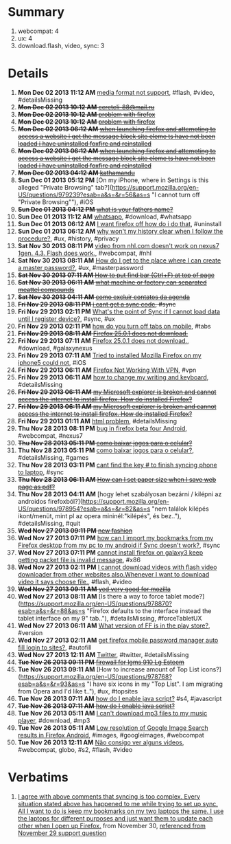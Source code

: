 # Summary

1. webcompat: 4
2. ux: 4
3. download.flash, video, sync: 3

# Details

1. **Mon Dec 02 2013 11:12 AM** [media format not support](https://support.mozilla.org/en-US/questions/979293?esab=a&s=&r=49&as=s "cant watch video"), #flash, #video, #detailsMissing
1. ~~**Mon Dec 02 2013 10:12 AM** [cereteli-88@mail.ru](https://support.mozilla.org/en-US/questions/979290?esab=a&s=&r=50&as=s "gogogogo25")~~
1. ~~**Mon Dec 02 2013 10:12 AM** [problem with firefox](https://support.mozilla.org/en-US/questions/979287?esab=a&s=&r=51&as=s "locking as duplicate, please continue at")~~
1. ~~**Mon Dec 02 2013 10:12 AM** [problem with firefox](https://support.mozilla.org/en-US/questions/979286?esab=a&s=&r=52&as=s "When launching firefox I get the message
BLOCK SITE Blacklist elements have..")~~
1. ~~**Mon Dec 02 2013 06:12 AM** [when launching firefox and attempting to access a website i get the message block site eleme ts have not been loaded i have uninstalled foxfire and reinstalled](https://support.mozilla.org/en-US/questions/979271?esab=a&s=&r=53&as=s "locking as duplicate, please continue at")~~
1. ~~**Mon Dec 02 2013 06:12 AM** [when launching firefox and attempting to access a website i get the message block site eleme ts have not been loaded i have uninstalled foxfire and reinstalled](https://support.mozilla.org/en-US/questions/979270?esab=a&s=&r=54&as=s "locking as duplicate, please continue at")~~
1. ~~**Mon Dec 02 2013 04:12 AM** [kathamandu](https://support.mozilla.org/en-US/questions/979264?esab=a&s=&r=55&as=s "nepal")~~
1. **Sun Dec 01 2013 05:12 PM** [On my iPhone, where in Settings is this alleged "Private Browsing" tab?](https://support.mozilla.org/en-US/questions/979239?esab=a&s=&r=56&as=s "I cannot turn off "Private Browsing""), #iOS
1. ~~**Sun Dec 01 2013 04:12 PM** [what is your fathers name?](https://support.mozilla.org/en-US/questions/979235?esab=a&s=&r=57&as=s "amber")~~
1. **Sun Dec 01 2013 11:12 AM** [whatsapp](https://support.mozilla.org/en-US/questions/979214?esab=a&s=&r=58&as=s "Camo baixar?"), #download, #whatsapp
1. **Sun Dec 01 2013 06:12 AM** [I want firefox off how do i do that](https://support.mozilla.org/en-US/questions/979188?esab=a&s=&r=59&as=s "Getting firefox off computer"), #uninstall
1. **Sun Dec 01 2013 06:12 AM** [why won't my history clear when I follow the procedure?](https://support.mozilla.org/en-US/questions/979186?esab=a&s=&r=60&as=s "I followed the procedure outlined in your article and my browsing and downl.."), #ux, #history, #privacy
1. **Sat Nov 30 2013 08:11 PM** [video from nhl.com doesn't work on nexus7 1gen. 4.3. Flash does work.](https://support.mozilla.org/en-US/questions/979164?esab=a&s=&r=61&as=s "the same video works with boat browser set as ipad."), #webcompat, #nhl
1. **Sat Nov 30 2013 08:11 AM** [How do I get to the place where I can create a master password?](https://support.mozilla.org/en-US/questions/979117?esab=a&s=&r=62&as=s "I have read about master passwords, and want to create a way to safely save.."), #ux, #masterpassword
1. ~~**Sat Nov 30 2013 07:11 AM** [How to put find bar (Ctrl+F) at top of page](https://support.mozilla.org/en-US/questions/979111?esab=a&s=&r=63&as=s "locking this thread as duplicate, please continue at")~~
1. ~~**Sat Nov 30 2013 06:11 AM** [what machine or factory can separated meattel compounds](https://support.mozilla.org/en-US/questions/979105?esab=a&s=&r=64&as=s "such as golds,silver")~~
1. ~~**Sat Nov 30 2013 04:11 AM** [como excluir contatos da agenda](https://support.mozilla.org/en-US/questions/979097?esab=a&s=&r=65&as=s "Como excluir contatos da agenda")~~
1. ~~**Fri Nov 29 2013 08:11 PM** [i cant get a sync code](https://support.mozilla.org/en-US/questions/979080?esab=a&s=&r=66&as=s "I dont know how to get the sync code on my android device"), #sync~~
1. **Fri Nov 29 2013 02:11 PM** [What's the point of Sync if I cannot load data until I register device?](https://support.mozilla.org/en-US/questions/979070?esab=a&s=&r=67&as=s "I don't understand what SYNC is useful for if I cannot retrieve the data I .."), #sync, #ux
1. **Fri Nov 29 2013 02:11 PM** [how do you turn off tabs on mobile](https://support.mozilla.org/en-US/questions/979069?esab=a&s=&r=68&as=s "Cant turn off tabs in mobile"), #tabs
1. ~~**Fri Nov 29 2013 08:11 AM** [Firefox 25.0.1 does not download.](https://support.mozilla.org/en-US/questions/979042?esab=a&s=&r=69&as=s "locking this thread as duplicate, please continue at")~~
1. **Fri Nov 29 2013 07:11 AM** [Firefox 25.0.1 does not download.](https://support.mozilla.org/en-US/questions/979038?esab=a&s=&r=70&as=s "Configuration: Galaxy Nexus; Android 4.2.2; Firefox 25.0.1 no add-ons. 
Dow.."), #download, #galaxynexus
1. **Fri Nov 29 2013 07:11 AM** [Tried to installed Mozilla Firefox on my iphone5 could not](https://support.mozilla.org/en-US/questions/979035?esab=a&s=&r=71&as=s "Just wanna install Mozilla on my I phone it says that it does not have any .."), #iOS
1. **Fri Nov 29 2013 06:11 AM** [Firefox Not Working With VPN](https://support.mozilla.org/en-US/questions/979032?esab=a&s=&r=72&as=s "Since a few days ago, both Firefox and Firefox Beta have not been loading a.."), #vpn
1. **Fri Nov 29 2013 06:11 AM** [how to change my writing and keyboard](https://support.mozilla.org/en-US/questions/979020?esab=a&s=&r=73&as=s "cant read on my keyboard"), #detailsMissing
1. ~~**Fri Nov 29 2013 06:11 AM** [my Microsoft explorer is broken and cannot access the internet to install firefox. How do installed Firefox?](https://support.mozilla.org/en-US/questions/979027?esab=a&s=&r=74&as=s "I have access to another PC and memory stick. How can I copy the Firefox in..")~~
1. ~~**Fri Nov 29 2013 06:11 AM** [my Microsoft explorer is broken and cannot access the internet to install firefox. How do installed Firefox?](https://support.mozilla.org/en-US/questions/979026?esab=a&s=&r=75&as=s "locking this question as duplicate - please continue at")~~
1. **Fri Nov 29 2013 01:11 AM** [html problem](https://support.mozilla.org/en-US/questions/979022?esab=a&s=&r=76&as=s "html not attest for google"), #detailsMissing
1. **Thu Nov 28 2013 08:11 PM** [bug in firefox beta four Android](https://support.mozilla.org/en-US/questions/979010?esab=a&s=&r=77&as=s "hi,
I have a nexus 7 2013 and when I search something on Google if my table.."), #webcompat, #nexus7
1. ~~**Thu Nov 28 2013 05:11 PM** [como baixar jogos para o celular?](https://support.mozilla.org/en-US/questions/979003?esab=a&s=&r=78&as=s "jogos para celular")~~
1. **Thu Nov 28 2013 05:11 PM** [como baixar jogos para o celular?](https://support.mozilla.org/en-US/questions/979002?esab=a&s=&r=79&as=s "jogos para celular"), #detailsMissing, #games
1. **Thu Nov 28 2013 03:11 PM** [cant find the key #  to finish syncing phone to laptop](https://support.mozilla.org/en-US/questions/978995?esab=a&s=&r=80&as=s "Help. Help"), #sync
1. ~~**Thu Nov 28 2013 06:11 AM** [How can I set paper size when I save web page as pdf?](https://support.mozilla.org/en-US/questions/978964?esab=a&s=&r=81&as=s "Can the Print out size be A4?")~~
1. **Thu Nov 28 2013 04:11 AM** [hogy lehet szabályosan bezárni / kilépni az androidos firefoxból?](https://support.mozilla.org/en-US/questions/978954?esab=a&s=&r=82&as=s "nem találok kilépés ikont/menüt, mint pl az opera mininél:"kilépés", és bez.."), #detailsMissing, #quit
1. ~~**Wed Nov 27 2013 09:11 PM** [new fashion](https://support.mozilla.org/en-US/questions/978939?esab=a&s=&r=83&as=s "artes")~~
1. **Wed Nov 27 2013 07:11 PM** [how can I import my bookmarks from my Firefox desktop from my pc to my android if Sync doesn't work?](https://support.mozilla.org/en-US/questions/978919?esab=a&s=&r=84&as=s "I'd like to import my desktop bookmarks from my pc, but sync isn't working..."), #sync
1. **Wed Nov 27 2013 07:11 PM** [cannot install firefox on galaxy3 keep getting packet file is invalid message](https://support.mozilla.org/en-US/questions/978932?esab=a&s=&r=85&as=s "Is there any work around"), #x86
1. **Wed Nov 27 2013 02:11 PM** [I cannot download videos with flash video downloader from other websites also.Whenever I want to download video it says choose file.](https://support.mozilla.org/en-US/questions/978911?esab=a&s=&r=86&as=s "I cannot download videos with flash video downloader from other websites al.."), #flash, #video
1. ~~**Wed Nov 27 2013 09:11 AM** [yed very good for mozilla](https://support.mozilla.org/en-US/questions/978878?esab=a&s=&r=87&as=s "good and support for team mozilla..")~~
1. **Wed Nov 27 2013 08:11 AM** [Is there a way to force tablet mode?](https://support.mozilla.org/en-US/questions/978870?esab=a&s=&r=88&as=s "Firefox defaults to the interface instead the tablet interface on my 9" tab.."), #detailsMissing, #forceTabletUX
1. **Wed Nov 27 2013 06:11 AM** [What version of FF is in the play store?](https://support.mozilla.org/en-US/questions/978857?esab=a&s=&r=89&as=s "Hi,"), #version
1. **Wed Nov 27 2013 02:11 AM** [get firefox  mobile password manager auto fill login to sites?](https://support.mozilla.org/en-US/questions/978835?esab=a&s=&r=90&as=s "Is there a way i can  get  my  firefox  mobile password manager to auto mat.."), #autofill
1. **Wed Nov 27 2013 12:11 AM** [Twitter](https://support.mozilla.org/en-US/questions/978831?esab=a&s=&r=91&as=s "How do i download twitter account using firefox?"), #twitter, #detailsMissing
1. ~~**Tue Nov 26 2013 09:11 PM** [firewall for lgms 910  Lg Esteem](https://support.mozilla.org/en-US/questions/978826?esab=a&s=&r=92&as=s "phone was not listed I want to be able to get the right firewall")~~
1. **Tue Nov 26 2013 09:11 AM** [How to increase amount of Top List icons?](https://support.mozilla.org/en-US/questions/978768?esab=a&s=&r=93&as=s "I have six icons in my "Top List". I am migrating from Opera and I'd like t.."), #ux, #topsites
1. **Tue Nov 26 2013 07:11 AM** [how do I enable java script?](https://support.mozilla.org/en-US/questions/978759?esab=a&s=&r=94&as=s "I keep getting a message on my s4 to enable java script") #s4, #javascript
1. ~~**Tue Nov 26 2013 07:11 AM** [how do I enable java script?](https://support.mozilla.org/en-US/questions/978760?esab=a&s=&r=95&as=s "locking this thread as duplicate, please continue at")~~
1. **Tue Nov 26 2013 05:11 AM** [I can't download mp3 files to my music player](https://support.mozilla.org/en-US/questions/978749?esab=a&s=&r=96&as=s "It says that the file is unavailable"), #download, #mp3
1. **Tue Nov 26 2013 05:11 AM** [Low resolution of Google Image Search results in Firefox Android](https://support.mozilla.org/en-US/questions/978748?esab=a&s=&r=97&as=s "I'm new to Android, and I've noticed that Firefox brings up lower resolutio.."), #images, #googleimages, #webcompat
1. **Tue Nov 26 2013 12:11 AM** [Não consigo ver alguns videos](https://support.mozilla.org/en-US/questions/978730?esab=a&s=&r=98&as=s "Olá.
Gostaria de assistir videos dos sites da"), #webcompat, globo, #s2, #flash, #video

# Verbatims 

1. [I agree with above comments that syncing is too complex. Every situation stated above has happened to me while trying to set up sync. All I want to do is keep my bookmarks on my two laptops the same. I use the laptops for different purposes and just want them to update each other when I open up Firefox.](https://support.mozilla.org/en-US/questions/969334) from November 30, [referenced from November 29 support question](https://support.mozilla.org/en-US/questions/979070)
